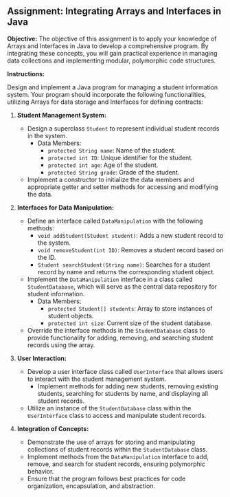 ## Assignment: Integrating Arrays and Interfaces in Java

**Objective:** The objective of this assignment is to apply your knowledge of Arrays and Interfaces in Java to develop a comprehensive program. By integrating these concepts, you will gain practical experience in managing data collections and implementing modular, polymorphic code structures.

**Instructions:**

Design and implement a Java program for managing a student information system. Your program should incorporate the following functionalities, utilizing Arrays for data storage and Interfaces for defining contracts:

1. **Student Management System:**
    - Design a superclass `Student` to represent individual student records in the system.
        - Data Members:
            - `protected String name`: Name of the student.
            - `protected int ID`: Unique identifier for the student.
            - `protected int age`: Age of the student.
            - `protected String grade`: Grade of the student.
    - Implement a constructor to initialize the data members and appropriate getter and setter methods for accessing and modifying the data.

2. **Interfaces for Data Manipulation:**
    - Define an interface called `DataManipulation` with the following methods:
        - `void addStudent(Student student)`: Adds a new student record to the system.
        - `void removeStudent(int ID)`: Removes a student record based on the ID.
        - `Student searchStudent(String name)`: Searches for a student record by name and returns the corresponding student object.
    - Implement the `DataManipulation` interface in a class called `StudentDatabase`, which will serve as the central data repository for student information.
        - Data Members:
            - `protected Student[] students`: Array to store instances of student objects.
            - `protected int size`: Current size of the student database.
    - Override the interface methods in the `StudentDatabase` class to provide functionality for adding, removing, and searching student records using the array.

3. **User Interaction:**
    - Develop a user interface class called `UserInterface` that allows users to interact with the student management system.
        - Implement methods for adding new students, removing existing students, searching for students by name, and displaying all student records.
    - Utilize an instance of the `StudentDatabase` class within the `UserInterface` class to access and manipulate student records.

4. **Integration of Concepts:**
    - Demonstrate the use of arrays for storing and manipulating collections of student records within the `StudentDatabase` class.
    - Implement methods from the `DataManipulation` interface to add, remove, and search for student records, ensuring polymorphic behavior.
    - Ensure that the program follows best practices for code organization, encapsulation, and abstraction.
